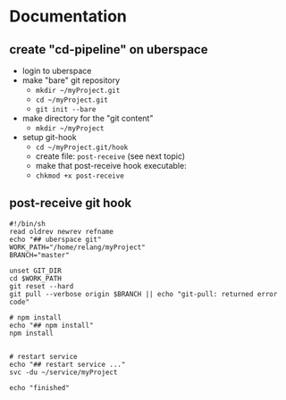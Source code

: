 # Documentation

## create "cd-pipeline" on uberspace 

- login to uberspace
- make "bare" git repository
  - ``mkdir ~/myProject.git``
  - ``cd ~/myProject.git``
  - ``git init --bare``
- make directory for the "git content"
  - ``mkdir ~/myProject``
- setup git-hook
  - ``cd ~/myProject.git/hook``
  - create file: ``post-receive`` (see next topic)
  - make that post-receive hook executable: 
  - ``chkmod +x post-receive``

## post-receive git hook
```
#!/bin/sh
read oldrev newrev refname
echo "## uberspace git"
WORK_PATH="/home/relang/myProject"
BRANCH="master"

unset GIT_DIR
cd $WORK_PATH
git reset --hard
git pull --verbose origin $BRANCH || echo "git-pull: returned error code"

# npm install
echo "## npm install"
npm install


# restart service
echo "## restart service ..."
svc -du ~/service/myProject

echo "finished"
````
